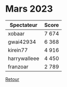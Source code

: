 # Mars 2023

| Spectateur      | Score  |
| --------------- | ------ |
| xobaar          | 7 674  |
| gwai42934       | 6 368  |
| kirein77        | 4 916  |
| harrywalleee    | 4 450  |
| franzoar        | 2 789  |

[Retour](/README.md)
